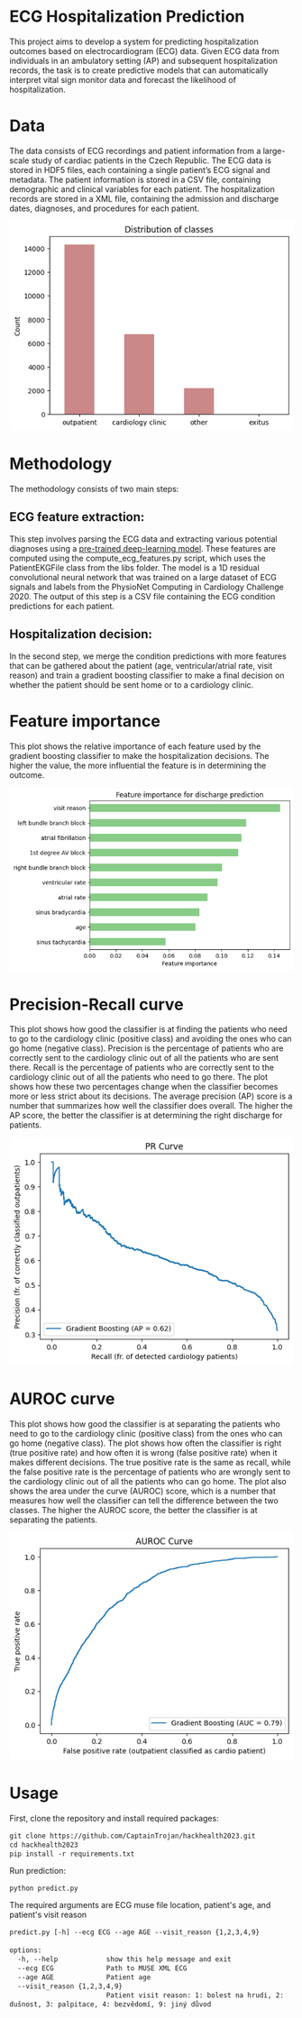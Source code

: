 # ECG Hospitalization Prediction
This project aims to develop a system for predicting hospitalization outcomes based on electrocardiogram (ECG) data. Given ECG data from individuals in an ambulatory setting (AP) and subsequent hospitalization records, the task is to create predictive models that can automatically interpret vital sign monitor data and forecast the likelihood of hospitalization.

# Data
The data consists of ECG recordings and patient information from a large-scale study of cardiac patients in the Czech Republic. The ECG data is stored in HDF5 files, each containing a single patient’s ECG signal and metadata. The patient information is stored in a CSV file, containing demographic and clinical variables for each patient. The hospitalization records are stored in a XML file, containing the admission and discharge dates, diagnoses, and procedures for each patient.

![distribution](images/classdistribution.png)

# Methodology
The methodology consists of two main steps:

## ECG feature extraction: 
This step involves parsing the ECG data and extracting various potential diagnoses using a [pre-trained deep-learning model](https://github.com/antonior92/automatic-ecg-diagnosis). These features are computed using the compute_ecg_features.py script, which uses the PatientEKGFile class from the libs folder. The model is a 1D residual convolutional neural network that was trained on a large dataset of ECG signals and labels from the PhysioNet Computing in Cardiology Challenge 2020. The output of this step is a CSV file containing the ECG condition predictions for each patient. 

## Hospitalization decision: 
In the second step, we merge the condition predictions with more features that can be gathered about the patient (age, ventricular/atrial rate, visit reason) and train a gradient boosting classifier to make a final decision on whether the patient should be sent home or to a cardiology clinic.

# Feature importance
This plot shows the relative importance of each feature used by the gradient boosting classifier to make the hospitalization decisions. The higher the value, the more influential the feature is in determining the outcome. 

![importance](images/featimport.png)

# Precision-Recall curve
This plot shows how good the classifier is at finding the patients who need to go to the cardiology clinic (positive class) and avoiding the ones who can go home (negative class). Precision is the percentage of patients who are correctly sent to the cardiology clinic out of all the patients who are sent there. Recall is the percentage of patients who are correctly sent to the cardiology clinic out of all the patients who need to go there. The plot shows how these two percentages change when the classifier becomes more or less strict about its decisions. The average precision (AP) score is a number that summarizes how well the classifier does overall. The higher the AP score, the better the classifier is at determining the right discharge for patients.

![pr](images/pr.png)

# AUROC curve
This plot shows how good the classifier is at separating the patients who need to go to the cardiology clinic (positive class) from the ones who can go home (negative class). The plot shows how often the classifier is right (true positive rate) and how often it is wrong (false positive rate) when it makes different decisions. The true positive rate is the same as recall, while the false positive rate is the percentage of patients who are wrongly sent to the cardiology clinic out of all the patients who can go home. The plot also shows the area under the curve (AUROC) score, which is a number that measures how well the classifier can tell the difference between the two classes. The higher the AUROC score, the better the classifier is at separating the patients.

![auc](images/auroc.png)

# Usage
First, clone the repository and install required packages:

```
git clone https://github.com/CaptainTrojan/hackhealth2023.git
cd hackhealth2023
pip install -r requirements.txt
```

Run prediction:
```
python predict.py
```

The required arguments are ECG muse file location, patient's age, and patient's visit reason
```
predict.py [-h] --ecg ECG --age AGE --visit_reason {1,2,3,4,9}

options:
  -h, --help            show this help message and exit
  --ecg ECG             Path to MUSE XML ECG
  --age AGE             Patient age
  --visit_reason {1,2,3,4,9}
                        Patient visit reason: 1: bolest na hrudi, 2: dušnost, 3: palpitace, 4: bezvědomí, 9: jiný důvod
```
